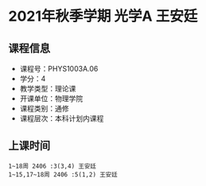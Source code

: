 # 2021年秋季学期 光学A 王安廷






## 课程信息

- 课程号：PHYS1003A.06
- 学分：4
- 教学类型：理论课
- 开课单位：物理学院
- 课程类别：通修
- 课程层次：本科计划内课程

## 上课时间

```
1~18周 2406 :3(3,4) 王安廷
1~15,17~18周 2406 :5(1,2) 王安廷
```

